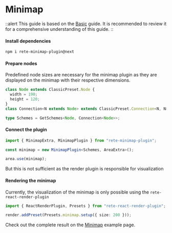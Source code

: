 # Minimap

::alert
This guide is based on the [Basic](./basic) guide. It is recommended to review it for a comprehensive understanding of this guide.
::

#### Install dependencies

```bash
npm i rete-minimap-plugin@next
```

#### Prepare nodes

Predefined node sizes are necessary for the minimap plugin as they are displayed on the minimap with their respective dimensions.

```ts
class Node extends ClassicPreset.Node {
  width = 190;
  height = 120;
}
class Connection<N extends Node> extends ClassicPreset.Connection<N, N> {}

type Schemes = GetSchemes<Node, Connection<Node>>;
```

#### Connect the plugin

```ts
import { MinimapExtra, MinimapPlugin } from "rete-minimap-plugin";

const minimap = new MinimapPlugin<Schemes, AreaExtra>();

area.use(minimap);
```

But this is not sufficient as the render plugin is responsible for visualization

#### Rendering the minimap

Currently, the visualization of the minimap is only possible using the `rete-react-render-plugin`

```ts
import { ReactRenderPlugin, Presets } from "rete-react-render-plugin";

render.addPreset(Presets.minimap.setup({ size: 200 }));
```

Check out the complete result on the [Minimap](/examples/minimap) example page.
